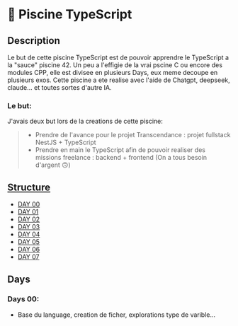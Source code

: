 # 🧪 Piscine TypeScript

## Description
Le but de cette piscine TypeScript est de pouvoir apprendre le TypeScript a la "sauce" piscine 42.
Un peu a l'effigie de la vrai pscine C ou encore des modules CPP, elle est divisee en plusieurs Days, eux meme decoupe en plusieurs exos.
Cette piscine a ete realise avec l'aide de Chatgpt, deepseek, claude... et toutes sortes d'autre IA. 

### Le but:
J'avais deux but lors de la creations de cette piscine:
> - Prendre de l'avance pour le projet Transcendance : projet fullstack NestJS + TypeScript
> - Prendre en main le TypeScript afin de pouvoir realiser des missions freelance : backend + frontend (On a tous besoin d'argent 🙃​)

## <ins>Structure<ins/>
- [DAY 00](https://github.com/Othmanebhr/Piscine-TypeScript/tree/main/Day00)
- [DAY 01](#Days01)
- [DAY 02](#Days02)
- [DAY 03](#Days03)
- [DAY 04](#Days04)
- [DAY 05](#Days05)
- [DAY 06](#Days06)
- [DAY 07](#Days07)

## Days

### Days 00:
- Base du language, creation de ficher, explorations type de varible...
